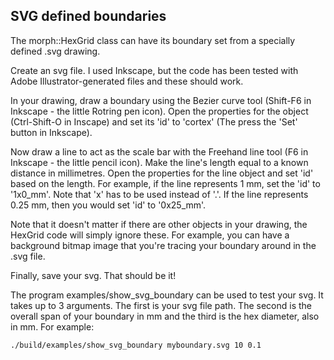 ## SVG defined boundaries

The morph::HexGrid class can have its boundary set from a specially defined .svg drawing.

Create an svg file. I used Inkscape, but the code has been tested with Adobe Illustrator-generated files and these should work.

In your drawing, draw a boundary using the Bezier curve tool (Shift-F6 in Inkscape - the little Rotring pen icon). Open the properties for the object (Ctrl-Shift-O in Inscape) and set its 'id' to 'cortex' (The press the 'Set' button in Inkscape).

Now draw a line to act as the scale bar with the Freehand line tool (F6 in Inkscape - the little pencil icon). Make the line's length equal to a known distance in millimetres. Open the properties for the line object and set 'id' based on the length. For example, if the line represents 1 mm, set the 'id' to '1x0_mm'. Note that 'x' has to be used instead of '.'. If the line represents 0.25 mm, then you would set 'id' to '0x25_mm'.

Note that it doesn't matter if there are other objects in your drawing, the HexGrid code will simply ignore these. For example, you can have a background bitmap image that you're tracing your boundary around in the .svg file.

Finally, save your svg. That should be it!

The program examples/show_svg_boundary can be used to test your svg. It takes up to 3 arguments. The first is your svg file path. The second is the overall span of your boundary in mm and the third is the hex diameter, also in mm. For example:

```
./build/examples/show_svg_boundary myboundary.svg 10 0.1
```